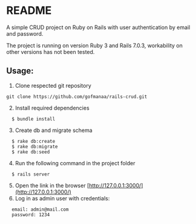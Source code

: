 # README
A simple CRUD project on Ruby on Rails with user authentication by email and password.

The project is running on version Ruby 3 and Rails 7.0.3, workability on other versions has not been tested.

## Usage:
1) Clone respected git repository
```shell
git clone https://github.com/gofmanaa/rails-crud.git
```
2) Install required dependencies
```shell
  $ bundle install
```
3) Create db and migrate schema
```shell
  $ rake db:create
  $ rake db:migrate
  $ rake db:seed
```
4) Run the following command in the project folder 
```shell
  $ rails server 
```
5) Open the link in the browser [http://127.0.0.1:3000/](http://127.0.0.1:3000/)
6) Log in as admin user with credentials:
```text
  email: admin@mail.com
  password: 1234
```
